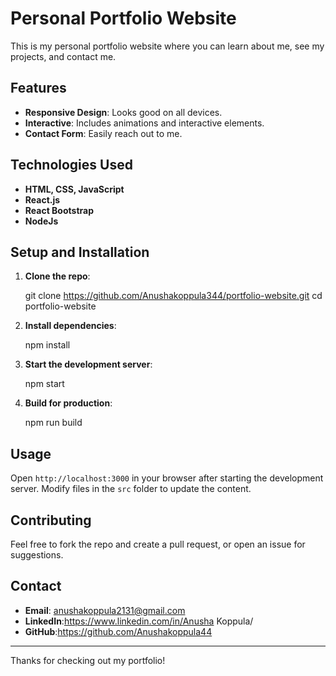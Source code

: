 
# Personal Portfolio Website

This is my personal portfolio website where you can learn about me, see my projects, and contact me.

## Features

- **Responsive Design**: Looks good on all devices.
- **Interactive**: Includes animations and interactive elements.
- **Contact Form**: Easily reach out to me.

## Technologies Used

- **HTML, CSS, JavaScript**
- **React.js** 
- **React Bootstrap** 
- **NodeJs**

## Setup and Installation

1. **Clone the repo**:
   
   git clone https://github.com/Anushakoppula344/portfolio-website.git
   cd portfolio-website
  

2. **Install dependencies**:
  
   npm install


3. **Start the development server**:
   
   npm start

4. **Build for production**:
   
   npm run build

## Usage

Open `http://localhost:3000` in your browser after starting the development server. Modify files in the `src` folder to update the content.


## Contributing

Feel free to fork the repo and create a pull request, or open an issue for suggestions.

## Contact

- **Email**: anushakoppula2131@gmail.com
- **LinkedIn**:https://www.linkedin.com/in/Anusha Koppula/
- **GitHub**:https://github.com/Anushakoppula44

---

Thanks for checking out my portfolio!